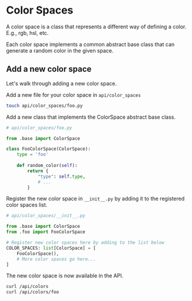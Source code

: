 # Color Spaces

A color space is a class that represents a different way of defining a color. E.g., rgb, hsl, etc.

Each color space implements a common abstract base class that can generate a random color in the given space.

## Add a new color space

Let's walk through adding a new color space.

Add a new file for your color space in `api/color_spaces`

```bash
touch api/color_spaces/foo.py
```

Add a new class that implements the ColorSpace abstract base class.

```python
# api/color_spaces/foo.py

from .base import ColorSpace

class FooColorSpace(ColorSpace):
    type = 'foo'
    
    def random_color(self):
        return {
            "type": self.type,
            # ...
        }

```

Register the new color space in `__init__.py` by adding it to the registered color spaces list.

```python
# api/color_spaces/__init__.py

from .base import ColorSpace
from .foo import FooColorSpace

# Register new color spaces here by adding to the list below
COLOR_SPACES: list[ColorSpace] = [
    FooColorSpace(),
    # More color spaces go here...
]
```

The new color space is now available in the API.

```bash
curl /api/colors
curl /api/colors/foo
```
